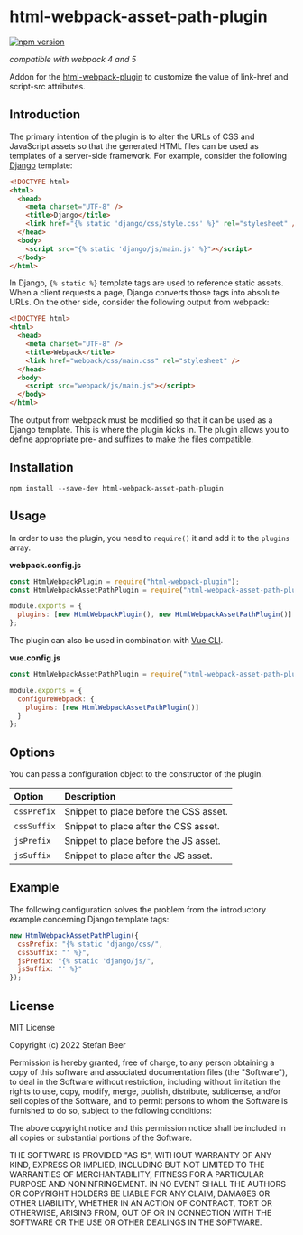 # html-webpack-asset-path-plugin

[![npm version](https://badge.fury.io/js/html-webpack-asset-path-plugin.svg)](https://badge.fury.io/js/html-webpack-asset-path-plugin)

_compatible with webpack 4 and 5_

Addon for the [html-webpack-plugin](https://github.com/jantimon/html-webpack-plugin) to customize the value of link-href and script-src attributes.

## Introduction

The primary intention of the plugin is to alter the URLs of CSS and JavaScript assets so that the generated HTML files can be used as templates of a server-side framework. For example, consider the following [Django](https://www.djangoproject.com/) template:

```html
<!DOCTYPE html>
<html>
  <head>
    <meta charset="UTF-8" />
    <title>Django</title>
    <link href="{% static 'django/css/style.css' %}" rel="stylesheet" />
  </head>
  <body>
    <script src="{% static 'django/js/main.js' %}"></script>
  </body>
</html>
```

In Django, `{% static %}` template tags are used to reference static assets. When a client requests a page, Django converts those tags into absolute URLs. On the other side, consider the following output from webpack:

```html
<!DOCTYPE html>
<html>
  <head>
    <meta charset="UTF-8" />
    <title>Webpack</title>
    <link href="webpack/css/main.css" rel="stylesheet" />
  </head>
  <body>
    <script src="webpack/js/main.js"></script>
  </body>
</html>
```

The output from webpack must be modified so that it can be used as a Django template. This is where the plugin kicks in. The plugin allows you to define appropriate pre- and suffixes to make the files compatible.

## Installation

    npm install --save-dev html-webpack-asset-path-plugin

## Usage

In order to use the plugin, you need to `require()` it and add it to the `plugins` array.

**webpack.config.js**

```javascript
const HtmlWebpackPlugin = require("html-webpack-plugin");
const HtmlWebpackAssetPathPlugin = require("html-webpack-asset-path-plugin");

module.exports = {
  plugins: [new HtmlWebpackPlugin(), new HtmlWebpackAssetPathPlugin()]
};
```

The plugin can also be used in combination with [Vue CLI](https://cli.vuejs.org/).

**vue.config.js**

```javascript
const HtmlWebpackAssetPathPlugin = require("html-webpack-asset-path-plugin");

module.exports = {
  configureWebpack: {
    plugins: [new HtmlWebpackAssetPathPlugin()]
  }
};
```

## Options

You can pass a configuration object to the constructor of the plugin.

| Option      | Description                            |
| :---------- | :------------------------------------- |
| `cssPrefix` | Snippet to place before the CSS asset. |
| `cssSuffix` | Snippet to place after the CSS asset.  |
| `jsPrefix`  | Snippet to place before the JS asset.  |
| `jsSuffix`  | Snippet to place after the JS asset.   |

## Example

The following configuration solves the problem from the introductory example concerning Django template tags:

```javascript
new HtmlWebpackAssetPathPlugin({
  cssPrefix: "{% static 'django/css/",
  cssSuffix: "' %}",
  jsPrefix: "{% static 'django/js/",
  jsSuffix: "' %}"
});
```

## License

MIT License

Copyright (c) 2022 Stefan Beer

Permission is hereby granted, free of charge, to any person obtaining a copy of this software and associated documentation files (the "Software"), to deal in the Software without restriction, including without limitation the rights to use, copy, modify, merge, publish, distribute, sublicense, and/or sell copies of the Software, and to permit persons to whom the Software is furnished to do so, subject to the following conditions:

The above copyright notice and this permission notice shall be included in all copies or substantial portions of the Software.

THE SOFTWARE IS PROVIDED "AS IS", WITHOUT WARRANTY OF ANY KIND, EXPRESS OR IMPLIED, INCLUDING BUT NOT LIMITED TO THE WARRANTIES OF MERCHANTABILITY, FITNESS FOR A PARTICULAR PURPOSE AND NONINFRINGEMENT. IN NO EVENT SHALL THE AUTHORS OR COPYRIGHT HOLDERS BE LIABLE FOR ANY CLAIM, DAMAGES OR OTHER LIABILITY, WHETHER IN AN ACTION OF CONTRACT, TORT OR OTHERWISE, ARISING FROM, OUT OF OR IN CONNECTION WITH THE SOFTWARE OR THE USE OR OTHER DEALINGS IN THE SOFTWARE.
